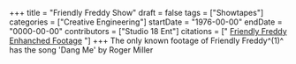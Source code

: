 +++
title = "Friendly Freddy Show"
draft = false
tags = ["Showtapes"]
categories = ["Creative Engineering"]
startDate = "1976-00-00"
endDate = "0000-00-00"
contributors = ["Studio 18 Ent"]
citations = [" [Friendly Freddy Enhanched Footage](https://youtu.be/4SqkZFYxpyo)
"]
+++
The only known footage of Friendly Freddy^(1)^ has the song 'Dang Me' by Roger Miller
